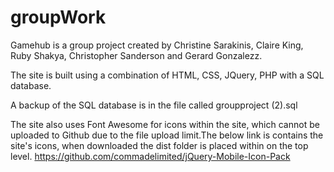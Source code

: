 # groupWork

Gamehub is a group project created by Christine Sarakinis, Claire King, Ruby Shakya, Christopher Sanderson and Gerard Gonzalezz.

The site is built using a combination of HTML, CSS, JQuery, PHP with a SQL database.

A backup of the SQL database is in the file called groupproject (2).sql

The site also uses Font Awesome for icons within the site, which cannot be uploaded to Github due to the file upload limit.The below link is contains the site's icons, when downloaded the dist folder is placed within on the top level.
https://github.com/commadelimited/jQuery-Mobile-Icon-Pack
